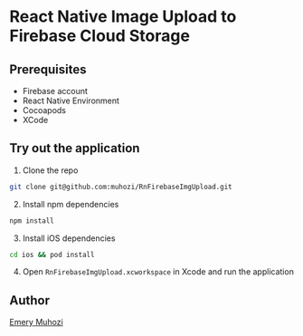 # React Native Image Upload to Firebase Cloud Storage

## Prerequisites

- Firebase account
- React Native Environment
- Cocoapods
- XCode

## Try out the application

1. Clone the repo

```sh
git clone git@github.com:muhozi/RnFirebaseImgUpload.git
```

2. Install npm dependencies

```sh
npm install
```

3. Install iOS dependencies

```sh
cd ios && pod install
```

4. Open `RnFirebaseImgUpload.xcworkspace` in Xcode and run the application



## Author

[Emery Muhozi](https://twitter.com/emeryquo)

